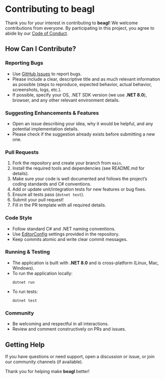 # Contributing to beagl

Thank you for your interest in contributing to **beagl**! We welcome contributions from everyone. By participating in this project, you agree to abide by our [Code of Conduct](CODE_OF_CONDUCT.md).

## How Can I Contribute?

### Reporting Bugs

- Use [GitHub Issues](../../issues) to report bugs.
- Please include a clear, descriptive title and as much relevant information as possible (steps to reproduce, expected behavior, actual behavior, screenshots, logs, etc.).
- If possible, specify your OS, .NET SDK version (we use **.NET 8.0**), browser, and any other relevant environment details.

### Suggesting Enhancements & Features

- Open an issue describing your idea, why it would be helpful, and any potential implementation details.
- Please check if the suggestion already exists before submitting a new one.

### Pull Requests

1. Fork the repository and create your branch from `main`.
2. Install the required tools and dependencies (see README.md for details).
3. Make sure your code is well documented and follows the project’s coding standards and C# conventions.
4. Add or update unit/integration tests for new features or bug fixes.
5. Ensure all tests pass (`dotnet test`).
6. Submit your pull request!
7. Fill in the PR template with all required details.

### Code Style

- Follow standard C# and .NET naming conventions.
- Use [EditorConfig](https://docs.microsoft.com/en-us/visualstudio/ide/editorconfig-code-style-settings-reference) settings provided in the repository.
- Keep commits atomic and write clear commit messages.

### Running & Testing

- The application is built with **.NET 8.0** and is cross-platform (Linux, Mac, Windows).
- To run the application locally:
  ```
  dotnet run
  ```
- To run tests:
  ```
  dotnet test
  ```

### Community

- Be welcoming and respectful in all interactions.
- Review and comment constructively on PRs and issues.

## Getting Help

If you have questions or need support, open a discussion or issue, or join our community channels (if available).

Thank you for helping make **beagl** better!
